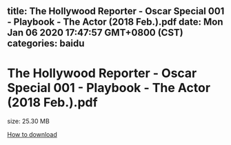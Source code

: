 
title: The Hollywood Reporter - Oscar Special 001 - Playbook - The Actor (2018 Feb.).pdf
date: Mon Jan 06 2020 17:47:57 GMT+0800 (CST)    
categories: baidu
---

# The Hollywood Reporter - Oscar Special 001 - Playbook - The Actor (2018 Feb.).pdf
size: 25.30 MB
 
 

[How to download](https://bpcam.bemobtrk.com/go/2ceec3aa-1ca2-46d6-b9ff-aaa5c184517c?jno=4745)